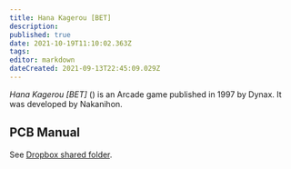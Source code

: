 ```yaml
---
title: Hana Kagerou [BET]
description: 
published: true
date: 2021-10-19T11:10:02.363Z
tags: 
editor: markdown
dateCreated: 2021-09-13T22:45:09.029Z
---
```


_Hana Kagerou [BET]_ (<span lang='ja'></span>) is an Arcade game published in 1997 by Dynax.
It was developed by Nakanihon.

## PCB Manual

See [Dropbox shared folder](https://www.dropbox.com/sh/fm1k44pnnyj0dae/AABaCalwywcWK-aXTdST-2ZIa?dl=0).